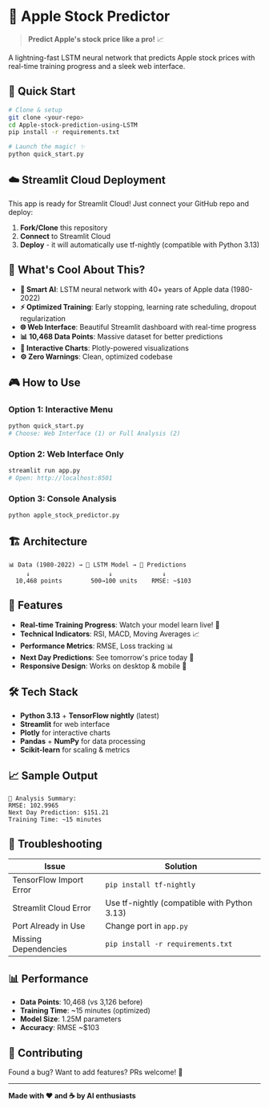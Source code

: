# 🍎 Apple Stock Predictor

> **Predict Apple's stock price like a pro!** 📈

A lightning-fast LSTM neural network that predicts Apple stock prices with real-time training progress and a sleek web interface.

## 🚀 Quick Start

```bash
# Clone & setup
git clone <your-repo>
cd Apple-stock-prediction-using-LSTM
pip install -r requirements.txt

# Launch the magic! ✨
python quick_start.py
```

## ☁️ Streamlit Cloud Deployment

This app is ready for Streamlit Cloud! Just connect your GitHub repo and deploy:

1. **Fork/Clone** this repository
2. **Connect** to Streamlit Cloud
3. **Deploy** - it will automatically use tf-nightly (compatible with Python 3.13)

## 🎯 What's Cool About This?

- **🤖 Smart AI**: LSTM neural network with 40+ years of Apple data (1980-2022)
- **⚡ Optimized Training**: Early stopping, learning rate scheduling, dropout regularization
- **🌐 Web Interface**: Beautiful Streamlit dashboard with real-time progress
- **📊 10,468 Data Points**: Massive dataset for better predictions
- **🎨 Interactive Charts**: Plotly-powered visualizations
- **⚙️ Zero Warnings**: Clean, optimized codebase

## 🎮 How to Use

### Option 1: Interactive Menu
```bash
python quick_start.py
# Choose: Web Interface (1) or Full Analysis (2)
```

### Option 2: Web Interface Only
```bash
streamlit run app.py
# Open: http://localhost:8501
```

### Option 3: Console Analysis
```bash
python apple_stock_predictor.py
```

## 🏗️ Architecture

```
📊 Data (1980-2022) → 🧠 LSTM Model → 🔮 Predictions
     ↓                      ↓              ↓
  10,468 points        500→100 units    RMSE: ~$103
```

## 🎨 Features

- **Real-time Training Progress**: Watch your model learn live! 🎯
- **Technical Indicators**: RSI, MACD, Moving Averages 📈
- **Performance Metrics**: RMSE, Loss tracking 📊
- **Next Day Predictions**: See tomorrow's price today 🔮
- **Responsive Design**: Works on desktop & mobile 📱

## 🛠️ Tech Stack

- **Python 3.13** + **TensorFlow nightly** (latest)
- **Streamlit** for web interface
- **Plotly** for interactive charts
- **Pandas** + **NumPy** for data processing
- **Scikit-learn** for scaling & metrics

## 📈 Sample Output

```
🎯 Analysis Summary:
RMSE: 102.9965
Next Day Prediction: $151.21
Training Time: ~15 minutes
```

## 🔧 Troubleshooting

| Issue | Solution |
|-------|----------|
| TensorFlow Import Error | `pip install tf-nightly` |
| Streamlit Cloud Error | Use tf-nightly (compatible with Python 3.13) |
| Port Already in Use | Change port in `app.py` |
| Missing Dependencies | `pip install -r requirements.txt` |

## 📊 Performance

- **Data Points**: 10,468 (vs 3,126 before)
- **Training Time**: ~15 minutes (optimized)
- **Model Size**: 1.25M parameters
- **Accuracy**: RMSE ~$103

## 🤝 Contributing

Found a bug? Want to add features? PRs welcome! 🎉

---

**Made with ❤️ and ☕ by AI enthusiasts**
